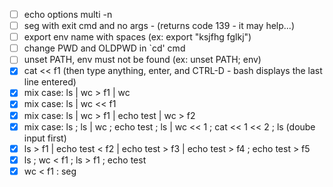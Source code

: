 - [ ] echo options multi -n
- [ ] seg with exit cmd and no args - (returns code 139 - it may help...)
- [ ] export env name with spaces (ex: export "ksjfhg  fglkj")
- [ ] change PWD and OLDPWD in `cd' cmd
- [ ] unset PATH, env must not be found (ex: unset PATH; env)
- [x] cat << f1 (then type anything, enter, and CTRL-D - bash displays the last line entered)
- [x] mix case: ls | wc > f1 | wc
- [x] mix case: ls | wc << f1
- [x] mix case: ls | wc > f1 | echo test | wc > f2
- [x] mix case: ls ; ls | wc ; echo test ; ls | wc << 1 ; cat << 1 << 2 ; ls (doube input first)
- [x] ls > f1 | echo test < f2 | echo test > f3 | echo test > f4 ; echo test > f5
- [x] ls ; wc < f1 ; ls > f1 ; echo test
- [x] wc < f1 : seg